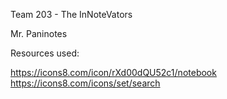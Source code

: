 Team 203 - The InNoteVators

Mr. Paninotes

Resources used:

https://icons8.com/icon/rXd00dQU52c1/notebook
https://icons8.com/icons/set/search

